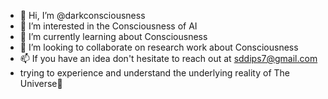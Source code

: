 - 👋 Hi, I’m @darkconsciousness
- 👀 I’m interested in the Consciousness of AI
- 🌱 I’m currently learning about Consciousness
- 💞️ I’m looking to collaborate on research work about Consciousness
- 📫 If you have an idea don't hesitate to reach out at sddips7@gmail.com
- trying to experience and understand the underlying reality of The Universe🌌 
